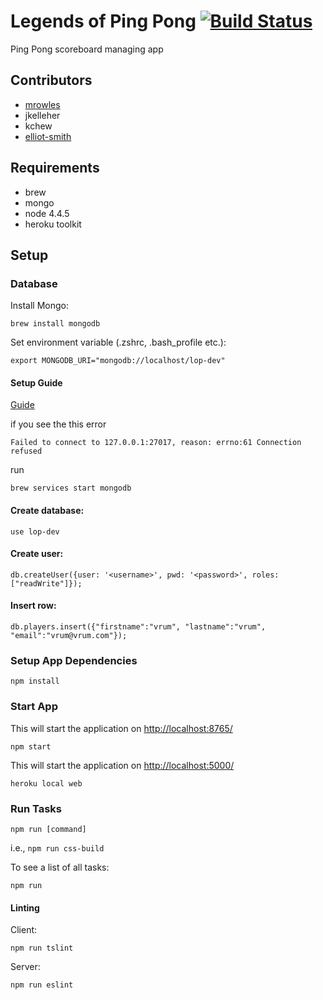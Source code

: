 # Legends of Ping Pong [![Build Status](https://travis-ci.org/mrowles/legends-of-pingpong.svg?branch=master)](https://travis-ci.org/mrowles/legends-of-pingpong)

Ping Pong scoreboard managing app

## Contributors

* [mrowles](https://github.com/mrowles)
* jkelleher
* kchew
* [elliot-smith](https://github.com/elliot-smith)

## Requirements

* brew
* mongo
* node 4.4.5
* heroku toolkit

## Setup

### Database

Install Mongo:

```brew install mongodb```

Set environment variable (.zshrc, .bash_profile etc.):

```export MONGODB_URI="mongodb://localhost/lop-dev"```

#### Setup Guide

[Guide](https://docs.mongodb.org/manual/tutorial/install-mongodb-on-os-x/)
 
if you see the this error
 
```Failed to connect to 127.0.0.1:27017, reason: errno:61 Connection refused```

run

```brew services start mongodb```

#### Create database:

```use lop-dev```

#### Create user:

```db.createUser({user: '<username>', pwd: '<password>', roles: ["readWrite"]});```

#### Insert row:

```db.players.insert({"firstname":"vrum", "lastname":"vrum", "email":"vrum@vrum.com"});```

### Setup App Dependencies

```npm install```

### Start App

This will start the application on [http://localhost:8765/](http://localhost:8765/)

```npm start```

This will start the application on [http://localhost:5000/](http://localhost:5000/)

```heroku local web```

### Run Tasks

```npm run [command]```

i.e., ```npm run css-build```

To see a list of all tasks:

```npm run```

#### Linting

Client: 

```npm run tslint```

Server:

```npm run eslint```
 
